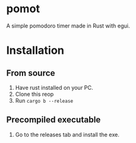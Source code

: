 # pomot
A simple pomodoro timer made in Rust with egui.

# Installation
## From source
1. Have rust installed on your PC.
2. Clone this reop
3. Run `cargo b --release`

## Precompiled executable
1. Go to the releases tab and install the exe.